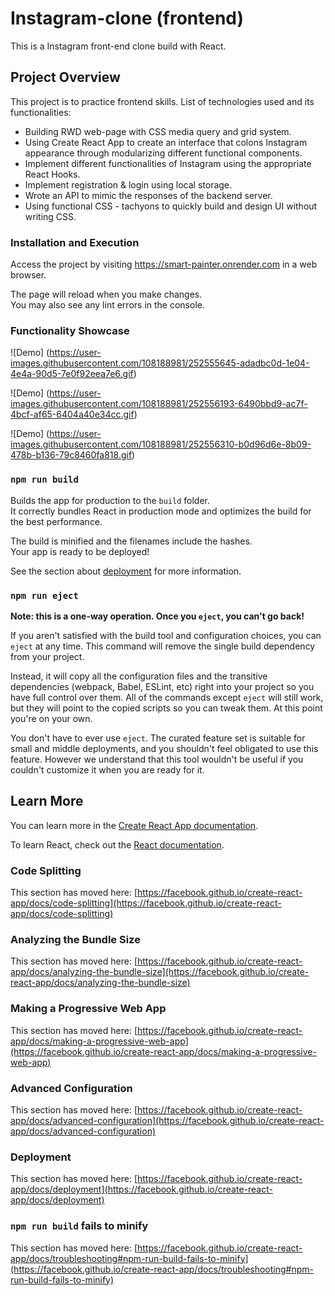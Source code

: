 # Instagram-clone (frontend)

This is a Instagram front-end clone build with React.

## Project Overview

This project is to practice frontend skills. List of technologies used and its functionalities:

- Building RWD web-page with CSS media query and grid system.
- Using Create React App to create an interface that colons Instagram appearance through modularizing different functional components.
- Implement different functionalities of Instagram using the appropriate React Hooks.
- Implement registration & login using local storage.
- Wrote an API to mimic the responses of the backend server.
- Using functional CSS - tachyons to quickly build and design UI without writing CSS.

### Installation and Execution

Access the project by visiting https://smart-painter.onrender.com in a web browser.

The page will reload when you make changes.\
You may also see any lint errors in the console.

### Functionality Showcase

![Demo] (https://user-images.githubusercontent.com/108188981/252555645-adadbc0d-1e04-4e4a-90d5-7e0f92eea7e6.gif)

![Demo] (https://user-images.githubusercontent.com/108188981/252556193-6490bbd9-ac7f-4bcf-af65-6404a40e34cc.gif)

![Demo] (https://user-images.githubusercontent.com/108188981/252556310-b0d96d6e-8b09-478b-b136-79c8460fa818.gif)

### `npm run build`

Builds the app for production to the `build` folder.\
It correctly bundles React in production mode and optimizes the build for the best performance.

The build is minified and the filenames include the hashes.\
Your app is ready to be deployed!

See the section about [deployment](https://facebook.github.io/create-react-app/docs/deployment) for more information.

### `npm run eject`

**Note: this is a one-way operation. Once you `eject`, you can't go back!**

If you aren't satisfied with the build tool and configuration choices, you can `eject` at any time. This command will remove the single build dependency from your project.

Instead, it will copy all the configuration files and the transitive dependencies (webpack, Babel, ESLint, etc) right into your project so you have full control over them. All of the commands except `eject` will still work, but they will point to the copied scripts so you can tweak them. At this point you're on your own.

You don't have to ever use `eject`. The curated feature set is suitable for small and middle deployments, and you shouldn't feel obligated to use this feature. However we understand that this tool wouldn't be useful if you couldn't customize it when you are ready for it.

## Learn More

You can learn more in the [Create React App documentation](https://facebook.github.io/create-react-app/docs/getting-started).

To learn React, check out the [React documentation](https://reactjs.org/).

### Code Splitting

This section has moved here: [https://facebook.github.io/create-react-app/docs/code-splitting](https://facebook.github.io/create-react-app/docs/code-splitting)

### Analyzing the Bundle Size

This section has moved here: [https://facebook.github.io/create-react-app/docs/analyzing-the-bundle-size](https://facebook.github.io/create-react-app/docs/analyzing-the-bundle-size)

### Making a Progressive Web App

This section has moved here: [https://facebook.github.io/create-react-app/docs/making-a-progressive-web-app](https://facebook.github.io/create-react-app/docs/making-a-progressive-web-app)

### Advanced Configuration

This section has moved here: [https://facebook.github.io/create-react-app/docs/advanced-configuration](https://facebook.github.io/create-react-app/docs/advanced-configuration)

### Deployment

This section has moved here: [https://facebook.github.io/create-react-app/docs/deployment](https://facebook.github.io/create-react-app/docs/deployment)

### `npm run build` fails to minify

This section has moved here: [https://facebook.github.io/create-react-app/docs/troubleshooting#npm-run-build-fails-to-minify](https://facebook.github.io/create-react-app/docs/troubleshooting#npm-run-build-fails-to-minify)
